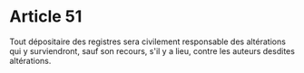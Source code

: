 # Article 51

Tout dépositaire des registres sera civilement responsable des altérations qui y surviendront, sauf son recours, s'il y a lieu, contre les auteurs desdites altérations.